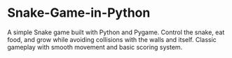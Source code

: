 # Snake-Game-in-Python
A simple Snake game built with Python and Pygame. Control the snake, eat food, and grow while avoiding collisions with the walls and itself. Classic gameplay with smooth movement and basic scoring system.
